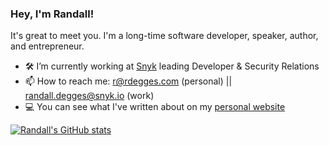 ### Hey, I'm Randall!

It's great to meet you. I'm a long-time software developer, speaker, author, and entrepreneur.

- 🛠️ I’m currently working at [Snyk](https://snyk.io) leading Developer & Security Relations
- 📫 How to reach me: r@rdegges.com (personal) || randall.degges@snyk.io (work)
- 💻 You can see what I've written about on my [personal website](https://www.rdegges.com)

[![Randall's GitHub stats](https://github-readme-stats.vercel.app/api?username=rdegges)](https://github.com/rdegges)
